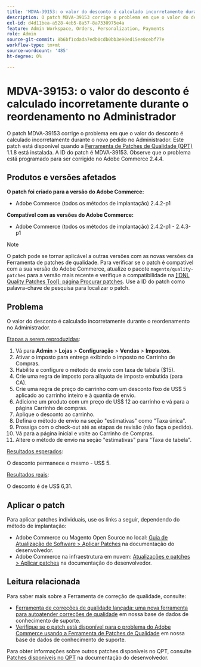 ```yaml
---
title: 'MDVA-39153: o valor do desconto é calculado incorretamente durante o reordenamento no Administrador'
description: O patch MDVA-39153 corrige o problema em que o valor do desconto é calculado incorretamente durante o novo pedido no Administrador. Este patch está disponível quando a [Ferramenta de correções de qualidade (QPT)](/help/announcements/adobe-commerce-announcements/magento-quality-patches-released-new-tool-to-self-serve-quality-patches.md) 1.1.8 está instalada. A ID do patch é MDVA-39153. Observe que o problema está programado para ser corrigido no Adobe Commerce 2.4.4.
exl-id: d4d11bea-a528-4eb5-8a57-8a7330975e4a
feature: Admin Workspace, Orders, Personalization, Payments
role: Admin
source-git-commit: 8b6bf1cdada7edb0cdb0bb3e90ed15ee8cebf77e
workflow-type: tm+mt
source-wordcount: '485'
ht-degree: 0%

---
```


# MDVA-39153: o valor do desconto é calculado incorretamente durante o reordenamento no Administrador

O patch MDVA-39153 corrige o problema em que o valor do desconto é calculado incorretamente durante o novo pedido no Administrador. Este patch está disponível quando a [Ferramenta de Patches de Qualidade (QPT)](/help/announcements/adobe-commerce-announcements/magento-quality-patches-released-new-tool-to-self-serve-quality-patches.md) 1.1.8 está instalada. A ID do patch é MDVA-39153. Observe que o problema está programado para ser corrigido no Adobe Commerce 2.4.4.

## Produtos e versões afetados

**O patch foi criado para a versão do Adobe Commerce:**

* Adobe Commerce (todos os métodos de implantação) 2.4.2-p1

**Compatível com as versões do Adobe Commerce:**

* Adobe Commerce (todos os métodos de implantação) 2.4.2-p1 - 2.4.3-p1

>[!NOTE]
>
>O patch pode se tornar aplicável a outras versões com as novas versões da Ferramenta de patches de qualidade. Para verificar se o patch é compatível com a sua versão do Adobe Commerce, atualize o pacote `magento/quality-patches` para a versão mais recente e verifique a compatibilidade na [[!DNL Quality Patches Tool]: página Procurar patches](https://experienceleague.adobe.com/tools/commerce-quality-patches/index.html). Use a ID do patch como palavra-chave de pesquisa para localizar o patch.

## Problema

O valor do desconto é calculado incorretamente durante o reordenamento no Administrador.

<u>Etapas a serem reproduzidas</u>:

1. Vá para **Admin** > **Lojas** > **Configuração** > **Vendas** > **Impostos**.
1. Ativar o imposto para entrega exibindo o imposto no Carrinho de Compras.
1. Habilite e configure o método de envio com taxa de tabela ($15).
1. Crie uma regra de imposto para alíquota de imposto embutida (para CA).
1. Crie uma regra de preço do carrinho com um desconto fixo de US$ 5 aplicado ao carrinho inteiro e à quantia de envio.
1. Adicione um produto com um preço de US$ 12 ao carrinho e vá para a página Carrinho de compras.
1. Aplique o desconto ao carrinho.
1. Defina o método de envio na seção &quot;estimativas&quot; como &quot;Taxa única&quot;.
1. Prossiga com o check-out até as etapas de revisão (não faça o pedido).
1. Vá para a página inicial e volte ao Carrinho de Compras.
1. Altere o método de envio na seção &quot;estimativas&quot; para &quot;Taxa de tabela&quot;.

<u>Resultados esperados</u>:

O desconto permanece o mesmo - US$ 5.

<u>Resultados reais</u>:

O desconto é de US$ 6,31.

## Aplicar o patch

Para aplicar patches individuais, use os links a seguir, dependendo do método de implantação:

* Adobe Commerce ou Magento Open Source no local: [Guia de Atualização de Software > Aplicar Patches](https://experienceleague.adobe.com/en/docs/commerce-operations/tools/quality-patches-tool/usage) na documentação do desenvolvedor.
* Adobe Commerce na infraestrutura em nuvem: [Atualizações e patches > Aplicar patches](https://experienceleague.adobe.com/en/docs/commerce-cloud-service/user-guide/develop/upgrade/apply-patches) na documentação do desenvolvedor.

## Leitura relacionada

Para saber mais sobre a Ferramenta de correção de qualidade, consulte:

* [Ferramenta de correções de qualidade lançada: uma nova ferramenta para autoatender correções de qualidade](/help/announcements/adobe-commerce-announcements/magento-quality-patches-released-new-tool-to-self-serve-quality-patches.md) em nossa base de dados de conhecimento de suporte.
* [Verifique se o patch está disponível para o problema do Adobe Commerce usando a Ferramenta de Patches de Qualidade](/help/support-tools/patches-available-in-qpt-tool/check-patch-for-magento-issue-with-magento-quality-patches.md) em nossa base de dados de conhecimento de suporte.

Para obter informações sobre outros patches disponíveis no QPT, consulte [Patches disponíveis no QPT](https://experienceleague.adobe.com/tools/commerce-quality-patches/index.html) na documentação do desenvolvedor.
